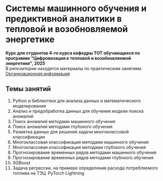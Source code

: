 # Системы машинного обучения и предиктивной аналитики в тепловой и возобновляемой энергетике
**Курс для студентов 4-го курса кафедры ТОТ обучающихся по программе "Цифровизация в тепловой и возобновляемой энергетике", 2025**  
В репозитории находятся материалы по практическим занятиям.  
[Организационная информация](https://github.com/ArtyomShabunin/SMOPA-25/blob/main/intro.pdf)  
## Темы занятий
1. Python и библиотеки для анализа данных и математического моделирования
2. Анализ и предобработка данных для обучения модели поиска аномалий
3. Поиск аномалий методами машинного обучения
4. Поиск аномалий методами глубокого обучения
5. Разметка данных для решения задачи многоклассовой классификации
6. Многоклассовая классификация методами машинного обучения
7. Многоклассовая классификация методами глубокого обучения
8. Прогнозирование временных рядов методами машинного обучения
9. Прогнозирование временных рядов методами глубокого обучения
10. XGBoost
11. Задача регрессии, на примере определения расхода потребляемого топлива на ТЭЦ. PyTorch Lightning